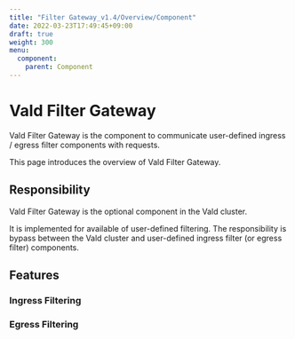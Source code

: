 ```yaml
---
title: "Filter Gateway_v1.4/Overview/Component"
date: 2022-03-23T17:49:45+09:00
draft: true
weight: 300
menu:
  component:
    parent: Component
---
```


# Vald Filter Gateway

Vald Filter Gateway is the component to communicate user-defined ingress / egress filter components with requests.

This page introduces the overview of Vald Filter Gateway.

## Responsibility

Vald Filter Gateway is the optional component in the Vald cluster.

It is implemented for available of user-defined filtering.
The responsibility is bypass between the Vald cluster and user-defined ingress filter (or egress filter) components.

## Features

### Ingress Filtering

<!-- TODO: describe about ingress -->

### Egress Filtering 

<!-- TODO: describe about egress -->
